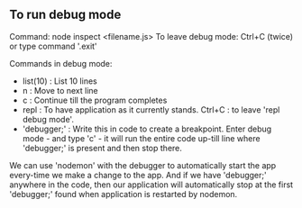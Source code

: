 ## To run debug mode
Command: node inspect <filename.js>
To leave debug mode: Ctrl+C (twice) or type command '.exit'

Commands in debug mode:

* list(10)    :   List 10 lines
* n           :   Move to next line
* c           :   Continue till the program completes
* repl        :   To have application as it currently stands. Ctrl+C : to leave 'repl debug mode'.
* 'debugger;' :   Write this in code to create a breakpoint. Enter debug mode - and type 'c' - it will run the entire code up-till line where 'debugger;' is present and then stop there.

We can use 'nodemon' with the debugger to automatically start the app every-time we make a change to the app. And if we have 'debugger;' anywhere in the code, then our application will automatically stop at the first 'debugger;' found when application is restarted by nodemon.

